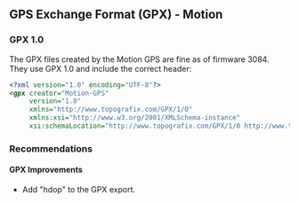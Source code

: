 ## GPS Exchange Format (GPX) - Motion

### GPX 1.0

The GPX files created by the Motion GPS are fine as of firmware 3084. They use GPX 1.0 and include the correct header:

```xml
<?xml version="1.0" encoding="UTF-8"?>
<gpx creator="Motion-GPS"
     version="1.0"
     xmlns="http://www.topografix.com/GPX/1/0"
     xmlns:xsi="http://www.w3.org/2001/XMLSchema-instance"
     xsi:schemaLocation="http://www.topografix.com/GPX/1/0 http://www.topografix.com/GPX/1/0/gpx.xsd">
```



### Recommendations

#### GPX Improvements

- Add "hdop" to the GPX export.
